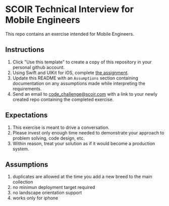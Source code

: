 # SCOIR Technical Interview for Mobile Engineers
This repo contains an exercise intended for Mobile Engineers.

## Instructions
1. Click "Use this template" to create a copy of this repository in your personal github account.
1. Using Swift and UIKit for iOS, complete [the assignment](./Assignment.md).
1. Update this README with an `Assumptions` section containing documentation on any assumptions made while interpreting the requirements.
1. Send an email to code_challenge@scoir.com with a link to your newly created repo containing the completed exercise.

## Expectations
1. This exercise is meant to drive a conversation.
1. Please invest only enough time needed to demonstrate your approach to problem solving, code design, etc.
3. Within reason, treat your solution as if it would become a production system.


## Assumptions
1. duplicates are allowed at the time you add a new breed to the main collection
2. no minimun deployment target required
3. no landscape orientation support
4. works only for iphone

